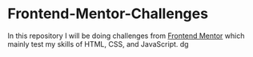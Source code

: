 # Frontend-Mentor-Challenges
In this repository I will be doing challenges from [Frontend Mentor](frontendmentor.io) which mainly test my skills of HTML, CSS, and JavaScript.
dg